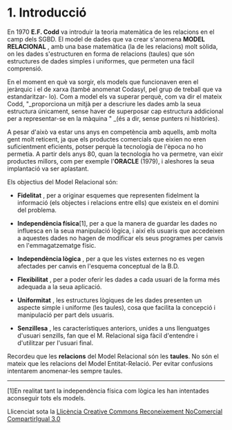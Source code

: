 # 1. Introducció



En 1970 **E.F. Codd** va introduir la teoria matemàtica de les relacions en el
camp dels SGBD. El model de dades que va crear s'anomena **MODEL RELACIONAL**
, amb una base matemàtica (la de les relacions) molt sòlida, on les dades
s'estructuren en forma de relacions (taules) que són estructures de dades
simples i uniformes, que permeten una fàcil comprensió.

En el moment en què va sorgir, els models que funcionaven eren el jeràrquic i
el de xarxa (també anomenat Codasyl, pel grup de treball que va estandaritzar-
lo). Com a model els va superar perquè, com va dir el mateix Codd,
"_proporciona un mitjà per a descriure les dades amb la seua estructura
únicament, sense haver de superposar cap estructura addicional per a
representar-se en la màquina " _(és a dir, sense punters ni històries).

A pesar d'això va estar uns anys en competència amb aquells, amb molta gent
molt reticent, ja que els productes comercials que eixien no eren
suficientment eficients, potser perquè la tecnologia de l'època no ho
permetia. A partir dels anys 80, quan la tecnologia ho va permetre, van eixir
productes millors, com per exemple l'**ORACLE** (1979), i aleshores la seua
implantació va ser aplastant.

Els objectius del Model Relacional són:

  * **Fidelitat** , per a originar esquemes que representen fidelment la informació (els objectes i relacions entre ells) que existeix en el domini del problema.
  

  * **Independència física**[1], per a que la manera de guardar les dades no influesca en la seua manipulació lògica, i així els usuaris que accedeixen a aquestes dades no hagen de modificar els seus programes per canvis en l'emmagatzematge físic.
  

  * **Independència lògica** , per a que les vistes externes no es vegen afectades per canvis en l'esquema conceptual de la B.D.
  

  * **Flexibilitat** , per a poder oferir les dades a cada usuari de la forma més adequada a la seua aplicació.
  

  * **Uniformitat** , les estructures lògiques de les dades presenten un aspecte simple i uniforme (les taules), cosa que facilita la concepció i manipulació per part dels usuaris.
  

  * **Senzillesa** , les característiques anteriors, unides a uns llenguatges d'usuari senzills, fan que el M. Relacional siga fàcil d'entendre i d'utilitzar per l'usuari final.

Recordeu que les **relacions** del Model Relacional són les **taules**. No són
el mateix que les relacions del Model Entitat-Relació. Per evitar confusions
intentarem anomenar-les sempre taules.  

* * *

[1]En realitat tant la independència física com lògica les han intentades aconseguir tots els
models.


Llicenciat sota la  [Llicència Creative Commons Reconeixement NoComercial
CompartirIgual 3.0](http://creativecommons.org/licenses/by-nc-sa/3.0/)

